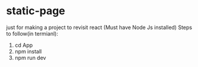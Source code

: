 # static-page
just for making a project to revisit react 
(Must have Node Js installed)
Steps to follow(in termianl):
1) cd App
2) npm install
3) npm run dev
